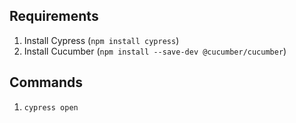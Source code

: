 ## Requirements
1. Install Cypress (`npm install cypress`)
2. Install Cucumber (`npm install --save-dev @cucumber/cucumber`)

## Commands
1. `cypress open`
